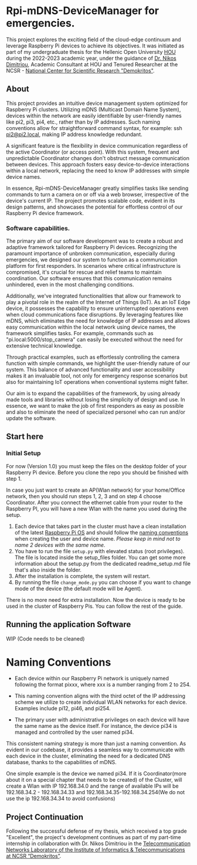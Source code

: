 # Rpi-mDNS-DeviceManager for emergencies.

This project explores the exciting field of the cloud-edge continuum and leverage Raspberry Pi devices to achieve its objectives. 
It was initiated as part of my undergraduate thesis for the Hellenic Open University [HOU](https://www.eap.gr/en/) during the 2022-2023 academic year, 
under the guidance of [Dr. Nikos Dimitriou](https://www.iit.demokritos.gr/people/nikolaos-dimitriou/), 
Academic Consultant at HOU and Tenured Researcher at the NCSR - [National Center for Scientific Research "Demokritos"](https://www.demokritos.gr/). 

## About

This project provides an intuitive device management system optimized for Raspberry Pi clusters. 
Utilizing mDNS (Multicast Domain Name System), devices within the network are easily identifiable by user-friendly names like pi2, pi3, pi4, etc.,
rather than by IP addresses. 
Such naming conventions allow for straightforward command syntax, for example: ssh pi2@pi2.local, making IP address knowledge redundant.

A significant feature is the flexibility in device communication regardless of the active Coordinator (or access point). 
With this system, frequent and unpredictable Coordinator changes don't obstruct message communication between devices. 
This approach fosters easy device-to-device interactions within a local network, replacing the need to know IP addresses 
with simple device names.

In essence, Rpi-mDNS-DeviceManager greatly simplifies tasks like sending commands to turn a camera on or off via a web browser, 
irrespective of the device's current IP. 
The project promotes scalable code, evident in its design patterns, and showcases the potential for effortless control of 
our Raspberry Pi device framework.

### Software capabilities.
The primary aim of our software development was to create a robust and adaptive framework tailored for Raspberry Pi devices. 
Recognizing the paramount importance of unbroken communication, especially during emergencies, we designed our system 
to function as a communication platform for first responders. 
In scenarios where critical infrastructure is compromised, it's crucial for rescue and relief teams to maintain coordination. 
Our software ensures that this communication remains unhindered, even in the most challenging conditions.

Additionally, we've integrated functionalities that allow our framework to play a pivotal role in the realm of the 
Internet of Things (IoT). As an IoT Edge device, it possesses the capability to ensure uninterrupted operations even 
when cloud communications face disruptions. By leveraging features like mDNS, which eliminates the need for 
knowledge of IP addresses and allows easy communication within the local network using device names, 
the framework simplifies tasks. For example, commands such as "pi.local:5000/stop_camera" can easily be 
executed without the need for extensive technical knowledge.

Through practical examples, such as effortlessly controlling the camera function with simple commands, 
we highlight the user-friendly nature of our system. This balance of advanced functionality 
and user accessibility makes it an invaluable tool, not only for emergency response scenarios but also for maintaining 
IoT operations when conventional systems might falter.

Our aim is to expand the capabilities of the framework, by using already made tools and libraries 
without losing the simplicity of design and use. 
In essence, we want to make the job of first responders as easy as possible and also to eliminate the need of specialized 
personel who can run and/or update the software. 


## Start here

### Initial Setup
For now (Version 1.0) you must keep the files on the desktop folder of your Raspberry Pi device. 
Before you clone the repo you should be finished with step 1.

 In case you just want to create an AP(Wlan network) for your home/Office network, then you should run steps 1, 2, 3 and on step 4 choose Coordinator. 
 After you connect the ethernet cable from your router to the Raspberry PI, you will have a new Wlan with the name you used during the setup.

1. Each device that takes part in the cluster must have a clean installation of the latest [Raspberry Pi OS](https://www.raspberrypi.com/software/) 
and should follow the [naming conventions](naming-conventios) when creating the user and device name. *Please keep in mind not to name 2 devices with the same name.* 
2. You have to run the file `setup.py` with elevated status (root privileges). The file is located inside the setup_files folder. 
You can get some more information about the setup.py from the dedicated readme_setup.md file that's also inside the folder.
3. After the installation is complete, the system will restart. 
4. By running the file `change_mode.py` you can choose if you want to change mode of the device (the default mode will be Agent). 

There is no more need for extra installation. Now the device is ready to be used in the cluster of Raspberry Pis. 
You can follow the rest of the guide.

## Running the application Software

WIP (Code needs to be cleaned)


# Naming Conventions
- Each device within our Raspberry Pi network is uniquely named following the format pixxx, where xxx is a number ranging from 2 to 254. 
- This naming convention aligns with the 
third octet of the IP addressing scheme we utilize to create individual WLAN networks for each device. 
Examples include pi12, pi46, and pi254.

- The primary user with administrative privileges on each device will have the same name as the device itself. 
For instance, the device pi34 is managed and controlled by the user named pi34.

This consistent naming strategy is more than just a naming convention. 
As evident in our codebase, it provides a seamless way to communicate with each device in the cluster, 
eliminating the need for a dedicated DNS database, thanks to the capabilities of mDNS.

One simple example is the device we named pi34. If it is Coordinator(more about it on a special chapter that needs to be created) of the Cluster, 
will create a Wlan with IP 192.168.34.0 and the range of available IPs will be 192.168.34.2 - 192.168.34.33 
and 192.168.34.35-192.168.34.254(We do not use the ip 192.168.34.34 to avoid confusions)

## Project Continuation 

Following the successful defense of my thesis, which received a top grade "Excellent", 
the project's development continues as part of my part-time internship in collaboration with 
Dr. Nikos Dimitriou in the [Telecommunication Networks Laboratory of the Institute of Informatics & Telecommunications at NCSR “Demokritos”](https://www.iit.demokritos.gr/about-the-institute/).
